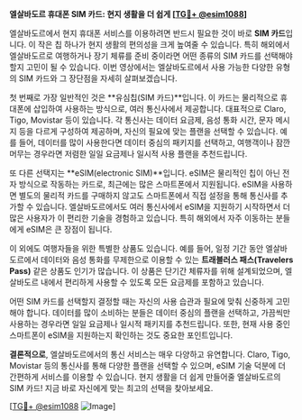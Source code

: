 **엘살바도르 휴대폰 SIM 카드: 현지 생활을 더 쉽게 [[TG💪+ @esim1088](https://t.me/s/esim1088)]**

엘살바도르에서 현지 휴대폰 서비스를 이용하려면 반드시 필요한 것이 바로 **SIM 카드**입니다. 이 작은 칩 하나가 현지 생활의 편의성을 크게 높여줄 수 있습니다. 특히 해외에서 엘살바도르로 여행하거나 장기 체류를 준비 중이라면 어떤 종류의 SIM 카드를 선택해야 할지 고민이 될 수 있습니다. 이번 영상에서는 엘살바도르에서 사용 가능한 다양한 유형의 SIM 카드와 그 장단점을 자세히 살펴보겠습니다.

첫 번째로 가장 일반적인 것은 **유심칩(SIM 카드)**입니다. 이 카드는 물리적으로 휴대폰에 삽입하여 사용하는 방식으로, 여러 통신사에서 제공합니다. 대표적으로 Claro, Tigo, Movistar 등이 있습니다. 각 통신사는 데이터 요금제, 음성 통화 시간, 문자 메시지 등을 다르게 구성하여 제공하며, 자신의 필요에 맞는 플랜을 선택할 수 있습니다. 예를 들어, 데이터를 많이 사용한다면 데이터 중심의 패키지를 선택하고, 여행객이나 잠깐 머무는 경우라면 저렴한 일일 요금제나 일시적 사용 플랜을 추천드립니다.

또 다른 선택지는 **eSIM(electronic SIM)**입니다. eSIM은 물리적인 칩이 아닌 전자 방식으로 작동하는 카드로, 최근에는 많은 스마트폰에서 지원됩니다. eSIM을 사용하면 별도의 물리적 카드를 구매하지 않고도 스마트폰에서 직접 설정을 통해 통신사를 추가할 수 있습니다. 엘살바도르에서도 여러 통신사에서 eSIM을 지원하기 시작하면서 더 많은 사용자가 이 편리한 기술을 경험하고 있습니다. 특히 해외에서 자주 이동하는 분들에게 eSIM은 큰 장점이 됩니다.

이 외에도 여행자들을 위한 특별한 상품도 있습니다. 예를 들어, 일정 기간 동안 엘살바도르에서 데이터와 음성 통화를 무제한으로 이용할 수 있는 **트래블러스 패스(Travelers Pass)** 같은 상품도 인기가 많습니다. 이 상품은 단기간 체류자를 위해 설계되었으며, 엘살바도르 내에서 편리하게 사용할 수 있도록 모든 요금제를 포함하고 있습니다.

어떤 SIM 카드를 선택할지 결정할 때는 자신의 사용 습관과 필요에 맞춰 신중하게 고민해야 합니다. 데이터를 많이 소비하는 분들은 데이터 중심의 플랜을 선택하고, 가끔씩만 사용하는 경우라면 일일 요금제나 일시적 패키지를 추천드립니다. 또한, 현재 사용 중인 스마트폰이 eSIM을 지원하는지 확인하는 것도 중요한 포인트입니다.

**결론적으로**, 엘살바도르에서의 통신 서비스는 매우 다양하고 유연합니다. Claro, Tigo, Movistar 등의 통신사를 통해 다양한 플랜을 선택할 수 있으며, eSIM 기술 덕분에 더 간편하게 서비스를 이용할 수 있습니다. 현지 생활을 더 쉽게 만들어줄 엘살바도르의 SIM 카드! 지금 바로 자신에게 맞는 최고의 선택을 찾아보세요.

[[TG💪+ @esim1088](https://t.me/s/esim1088) ![Image](https://i.postimg.cc/Y0z9fWf4/image.png)]